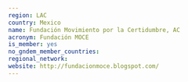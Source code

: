 ```yaml
---
region: LAC
country: Mexico
name: Fundación Movimiento por la Certidumbre, AC
acronym: Fundación MOCE
is_member: yes
no_gndem_member_countries: 
regional_network: 
website: http://fundacionmoce.blogspot.com/
---
```

